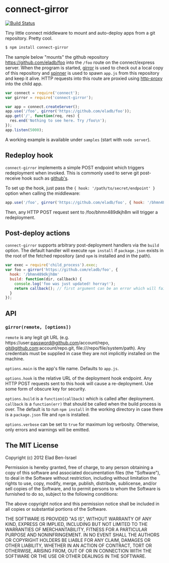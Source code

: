 # connect-girror

[![Build Status](https://secure.travis-ci.org/eladb/node-connect-girror.png?branch=master)](http://travis-ci.org/eladb/node-connect-girror)

Tiny little connect middleware to mount and auto-deploy apps from a git repository. Pretty cool.

```bash
$ npm install connect-girror
```

The sample below "mounts" the github repository https://github.com/eladb/foo into the `/foo`
route on the connect/express server. When the program is started, [girror](https://github.com/eladb/node-girror) is used to check out a local copy of this repository and [spinner](https://github.com/eladb/node-spinner) is used to spawn `app.js` from this repository and keep it alive. HTTP requests into this route are proxied using [http-proxy](https://github.com/nodejitsu/node-http-proxy) into the child app.

```js
var connect = require('connect');
var girror = require('connect-girror');

var app = connect.createServer();
app.use('/foo', girror('https://github.com/eladb/foo'));
app.get('/', function(req, res) {
  res.end('Nothing to see here. Try /foo\n');
});
app.listen(5000);
```

A working example is available under `samples` (start with `node server`).

## Redeploy hook

`connect-girror` implements a simple POST endpoint which triggers redeployment when invoked.
This is commonly used to serve git post-receive hook such as [github's](http://help.github.com/post-receive-hooks).

To set up the hook, just pass the `{ hook: '/path/to/secret/endpoint' }` option when calling the middleware:

```js
app.use('/foo', girror('https://github.com/eladb/foo', { hook: '/bhmn489dkjh8m' }));
```

Then, any HTTP POST request sent to /foo/bhmn489dkjh8m will trigger a redeployment.

## Post-deploy actions

`connect-girror` supports arbitrary post-deployment handlers via the `build` option.
The default handler will execute `npm install` if `package.json` exists in the root of the
fetched repository (and `npm` is installed and in the path).

```js
var exec = require('child_process').exec;
var foo = girror('https://github.com/eladb/foo', { 
  hook: '/bhmn489dkjh8m' 
  build: function(dir, callback) {
    console.log('foo was just updated! horray!');
    return callback(); // first argument can be an error which will fail the deployment
  }
});
```

## API

### `girror(remote, [options])`

`remote` is any legit git URL (e.g. https://user:password@github.com/account/repo, git@github.com:account/repo.git, file:///repo/file/system/path). Any credentials must be supplied in case they are not implicitly installed on the machine.

`options.main` is the app's file name. Defaults to `app.js`.

`options.hook` is the relative URL of the deployment hook endpoint. Any HTTP POST requests sent to this hook will cause a re-deployment. Use some form of obscure key for security.

`options.build` is a `function(callback)` which is called after deployment. `callback` is a `function(err)` that should be called when the build process is over. The default is to run `npm install` in the working directory in case there is a `package.json` file and `npm` is installed.

`options.verbose` can be set to `true` for maximum log verbosity. Otherwise, only errors and warnings will be emitted.

## The MIT License

Copyright (c) 2012 Elad Ben-Israel

Permission is hereby granted, free of charge, to any person obtaining a copy of this software and associated documentation files (the "Software"), to deal in the Software without restriction, including without limitation the rights to use, copy, modify, merge, publish, distribute, sublicense, and/or sell copies of the Software, and to permit persons to whom the Software is furnished to do so, subject to the following conditions:

The above copyright notice and this permission notice shall be included in all copies or substantial portions of the Software.

THE SOFTWARE IS PROVIDED "AS IS", WITHOUT WARRANTY OF ANY KIND, EXPRESS OR IMPLIED, INCLUDING BUT NOT LIMITED TO THE WARRANTIES OF MERCHANTABILITY, FITNESS FOR A PARTICULAR PURPOSE AND NONINFRINGEMENT. IN NO EVENT SHALL THE AUTHORS OR COPYRIGHT HOLDERS BE LIABLE FOR ANY CLAIM, DAMAGES OR OTHER LIABILITY, WHETHER IN AN ACTION OF CONTRACT, TORT OR OTHERWISE, ARISING FROM, OUT OF OR IN CONNECTION WITH THE SOFTWARE OR THE USE OR OTHER DEALINGS IN THE SOFTWARE.
